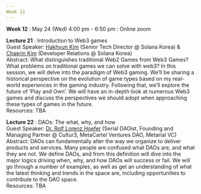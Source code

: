 ```yaml
---
Week 12
---
```


<b>Week 12</b>
: May 24 (Wed) 4:00 pm - 6:50 pm
  : Online zoom

<b>Lecture 21</b>
: Introduction to Web3 games<br>
  Guest Speaker: <a href="/kaist/speaker/#Hakhyun Kim">Hakhyun Kim</a> (Senior Tech Director @ Solana Korea) & <a href="/kaist/speaker/#Chaerin Kim">Chaerin Kim</a> (Developer Relations @ Solana Korea)<br>
  Abstract: What distinguishes traditional Web2 Games from Web3 Games? What problems on traditional games we can solve with web3? In this session, we will delve into the paradigm of Web3 gaming. We’ll be sharing a historical perspective on the evolution of game types based on my real-world experiences in the gaming industry. Following that, we’ll explore the future of ‘Play and Own’. We will have an in-depth look at numerous Web3 games and discuss the perspectives we should adopt when approaching these types of games in the future.<br>
  Resources: TBA
  
<b>Lecture 22</b>
: DAOs: The what, why, and how<br>
  Guest Speaker: <a href="/kaist/speaker/#Dr. Rolf Lorenz Hoefer">Dr. Rolf Lorenz Hoefer</a> (Serial DAOist, Founding and Managing Partner @ Cultur3, MetaCartel Ventures DAO, Metarial VC)<br>
  Abstract: DAOs can fundamentally alter the way we organize to deliver products and services. Many people are confused what DAOs are, and what they are not. We define DAOs, and from this definition will dive into the major logics driving when, why, and how DAOs will success or fail. We will go through a number of examples, as well as get an understanding of what the latest thinking and trends in the space are, including opportunities to contribute to the DAO space.<br>
  Resources: TBA
